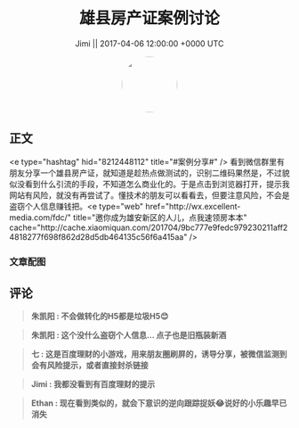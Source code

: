 <h1 align="center">雄县房产证案例讨论</h1>




<p align="center">
    <a>Jimi || 2017-04-06 12:00:00 &#43;0000 UTC</a>
</p>

<div align="center">
    <img src="https://images.zsxq.com/FiWv5yIogjugrkjGNdMOpLbJJQQg?e=1590940799&amp;token=kIxbL07-8jAj8w1n4s9zv64FuZZNEATmlU_Vm6zD:3hf7dVV6u5P9ulK0iGgaBqJE7yo=" width="100" height="100" style="border:1px solid;border-radius:50%; color:#ffffff"/>
</div>




## 正文

<div>
&lt;e type=&#34;hashtag&#34; hid=&#34;8212448112&#34; title=&#34;#案例分享#&#34; /&gt; 
看到微信群里有朋友分享一个雄县房产证，就知道是趁热点做测试的，识别二维码果然是，不过貌似没看到什么引流的手段，不知道怎么商业化的。于是点击到浏览器打开，提示我网站有风险，就没有再尝试了。懂技术的朋友可以看看去，但要注意风险，不会是盗窃个人信息赚钱把。&lt;e type=&#34;web&#34; href=&#34;http://wx.excellent-media.com/fdc/&#34; title=&#34;邀你成为雄安新区的人儿，点我速领房本本&#34; cache=&#34;http://cache.xiaomiquan.com/201704/9bc777e9fedc979230211aff24818277f698f862d28d5db464135c56f6a415aa&#34; /&gt;
</div>

### 文章配图

<div class="image" align="center">

</div>


## 评论

<div align="left">
<div>

<blockquote >
<span> <strong>朱凯阳 : 不会做转化的H5都是垃圾H5😊 </strong></span>
</blockquote>

<blockquote >
<span> <strong>朱凯阳 : 这个没什么盗窃个人信息…  点子也是旧瓶装新酒 </strong></span>
</blockquote>

<blockquote >
<span> <strong>七 : 这是百度理财的小游戏，用来朋友圈刷屏的，诱导分享，被微信监测到会有风险提示，或者直接封杀链接 </strong></span>
</blockquote>

<blockquote >
<span> <strong>Jimi : 我都没看到有百度理财的提示 </strong></span>
</blockquote>

<blockquote >
<span> <strong>Ethan : 现在看到类似的，就会下意识的逆向跟踪捉妖😂说好的小乐趣早已消失 </strong></span>
</blockquote>

</div>
</div>